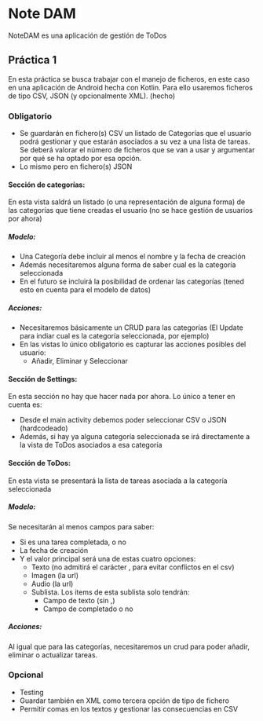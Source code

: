 # Note DAM
NoteDAM es una aplicación de gestión de ToDos

## Práctica 1

En esta práctica se busca trabajar con el manejo de ficheros, en este caso en una aplicación de Android hecha con Kotlin.
Para ello usaremos ficheros de tipo CSV, JSON (y opcionalmente XML). (hecho)

### Obligatorio
 - Se guardarán en fichero(s) CSV un listado de Categorías que el usuario podrá gestionar y que estarán asociados a su vez a una lista de tareas. Se deberá valorar el número de ficheros que se van a usar y argumentar por qué se ha optado por esa opción.
 - Lo mismo pero en fichero(s) JSON

#### Sección de categorías:
En esta vista saldrá un listado (o una representación de alguna forma) de las categorías que tiene creadas el usuario (no se hace gestión de usuarios por ahora)
##### Modelo:
 - Una Categoría debe incluir al menos el nombre y la fecha de creación
 - Además necesitaremos alguna forma de saber cual es la categoría seleccionada
 - En el futuro se incluirá la posibilidad de ordenar las categorías (tened esto en cuenta para el modelo de datos)
##### Acciones:
 - Necesitaremos básicamente un CRUD para las categorías (El Update para indiar cual es la categoría seleccionada, por ejemplo)
 - En las vistas lo único obligatorio es capturar las acciones posibles del usuario:
   - Añadir, Eliminar y Seleccionar

#### Sección de Settings:
En esta sección no hay que hacer nada por ahora. Lo único a tener en cuenta es:
 - Desde el main activity debemos poder seleccionar CSV o JSON (hardcodeado)
 - Además, si hay ya alguna categoría seleccionada se irá directamente a la vista de ToDos asociados a esa categoría

#### Sección de ToDos:
En esta vista se presentará la lista de tareas asociada a la categoría seleccionada
##### Modelo:
Se necesitarán al menos campos para saber:
 - Si es una tarea completada, o no
 - La fecha de creación
 - Y el valor principal será una de estas cuatro opciones:
   - Texto (no admitirá el carácter , para evitar conflictos en el csv)
   - Imagen (la url)
   - Audio (la url)
   - Sublista. Los items de esta sublista solo tendrán:
     - Campo de texto (sin ,)
     - Campo de completado o no

##### Acciones:
Al igual que para las categorías, necesitaremos un crud para poder añadir, eliminar o actualizar tareas.


### Opcional
 - Testing
 - Guardar también en XML como tercera opción de tipo de fichero
 - Permitir comas en los textos y gestionar las consecuencias en CSV